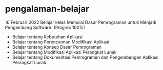 # pengalaman-belajar

16 Februari 2022
Belajar kelas Memulai Dasar Pemrograman untuk Menjadi Pengembang Software. (Progres 100%)
* Belajar tentang Kebutuhan Aplikasi
* Belajar tentang Perencannan Modifikasi Aplikasi
* Belajar tentang Konsep Dasar Pemrograman
* Belajar tentang Modifikasi Aplikasi Perangkat Lunak
* Belajar tentang Dokumentasi Pemrograman dan Pengembangan Aplikasi Perangkat Lunak
